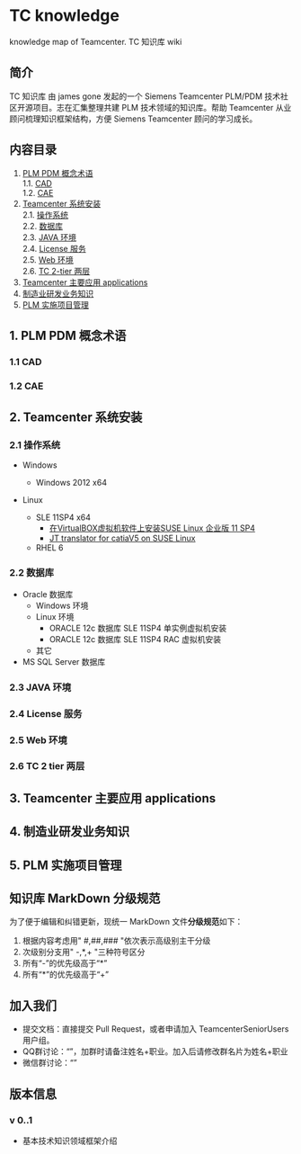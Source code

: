 # TC knowledge

knowledge map of Teamcenter.
TC 知识库 wiki

## 简介

TC 知识库 由 james gone 发起的一个 Siemens Teamcenter PLM/PDM  技术社区开源项目。志在汇集整理共建 PLM 技术领域的知识库。帮助 Teamcenter 从业顾问梳理知识框架结构，方便 Siemens Teamcenter 顾问的学习成长。

## 内容目录

1. [PLM PDM 概念术语](#1-plm-pdm-概念术语)  
  1.1. [CAD](#11-cad)  
  1.2. [CAE](#12-cae)  
2. [Teamcenter 系统安装](#2-teamcenter-系统安装)  
  2.1. [操作系统](#21-操作系统)  
  2.2. [数据库](#22-数据库)  
  2.3. [JAVA 环境](#23-java-环境)  
  2.4. [License 服务](#24-license-服务)  
  2.5. [Web 环境](#25-web-环境)  
  2.6. [TC 2-tier 两层](#26-tc-2-tier-两层)
3. [Teamcenter 主要应用 applications](#3-teamcenter-主要应用-applications)  
4. [制造业研发业务知识](#4-制造业研发业务知识) 
5. [PLM 实施项目管理](#5-plm-实施项目管理)

## 1. PLM PDM 概念术语

### 1.1 CAD
### 1.2 CAE


## 2. Teamcenter 系统安装

### 2.1 操作系统

- Windows
  * Windows 2012 x64 
  
- Linux
  * SLE 11SP4 x64  
  	+ [在VirtualBOX虚拟机软件上安装SUSE Linux 企业版 11 SP4](./2-Installation/SLE_11SP4_installation_in_virtualbox.markdown)
    + [JT translator for catiaV5 on SUSE Linux](./2-Installation/JT_translator_catiav5_On_SLE.markdown)
  * RHEL 6
  
### 2.2 数据库

- Oracle 数据库
  * Windows 环境
  * Linux 环境
    + ORACLE 12c 数据库 SLE 11SP4 单实例虚拟机安装
    + ORACLE 12c 数据库 SLE 11SP4 RAC 虚拟机安装
  * 其它
- MS SQL Server 数据库


### 2.3 JAVA 环境
### 2.4 License 服务
### 2.5 Web 环境
### 2.6 TC 2 tier 两层

## 3. Teamcenter 主要应用 applications

## 4. 制造业研发业务知识

## 5. PLM 实施项目管理




## 知识库 MarkDown 分级规范

为了便于编辑和纠错更新，现统一 MarkDown 文件**分级规范**如下：

1. 根据内容考虑用" #,##,### "依次表示高级别主干分级
2. 次级别分支用" -,*,+ "三种符号区分
3. 所有“-”的优先级高于“*”
4. 所有“*”的优先级高于“+”

## 加入我们
- 提交文档：直接提交 Pull Request，或者申请加入 TeamcenterSeniorUsers 用户组。
- QQ群讨论：“”，加群时请备注姓名+职业。加入后请修改群名片为姓名+职业
- 微信群讨论：“”

## 版本信息
### v 0..1

- 基本技术知识领域框架介绍
